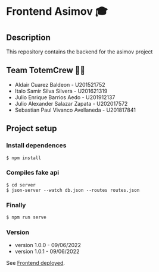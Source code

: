 # Frontend Asimov 🎓

## Description
This repository contains the backend for the asimov project

## Team TotemCrew 👨‍💻
* Aldair Cuarez Baldeon - U201521752
* Italo Samir Silva Silvera - U201621319
* Julio Enrique Barrios Aedo - U201912137
* Julio Alexander Salazar Zapata - U202017572
* Sebastian Paul Vivanco Avellaneda - U201817841

## Project setup

### Install dependences
```
$ npm install
```

### Compiles fake api
```
$ cd server
$ json-server --watch db.json --routes routes.json
```

### Finally
```
$ npm run serve
```

### Version
* version 1.0.0 - 09/06/2022
* version 1.0.1 - 09/06/2022


See [Frontend deployed](https://pry-asimov-cybersoft-21.web.app/).
